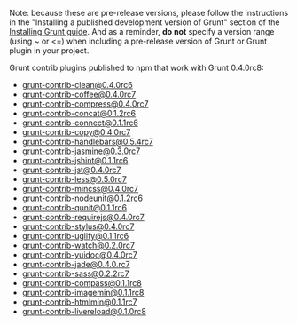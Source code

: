 Note: because these are pre-release versions, please follow the instructions in the "Installing a published development version of Grunt" section of the [Installing Grunt guide](https://github.com/gruntjs/grunt/wiki/Installing-grunt). And as a reminder, **do not** specify a version range (using ~ or <=) when including a pre-release version of Grunt or Grunt plugin in your project.

Grunt contrib plugins published to npm that work with Grunt 0.4.0rc8:
- grunt-contrib-clean@0.4.0rc6
- grunt-contrib-coffee@0.4.0rc7
- grunt-contrib-compress@0.4.0rc7
- grunt-contrib-concat@0.1.2rc6
- grunt-contrib-connect@0.1.1rc6
- grunt-contrib-copy@0.4.0rc7
- grunt-contrib-handlebars@0.5.4rc7
- grunt-contrib-jasmine@0.3.0rc7
- grunt-contrib-jshint@0.1.1rc6
- grunt-contrib-jst@0.4.0rc7
- grunt-contrib-less@0.5.0rc7
- grunt-contrib-mincss@0.4.0rc7
- grunt-contrib-nodeunit@0.1.2rc6
- grunt-contrib-qunit@0.1.1rc6
- grunt-contrib-requirejs@0.4.0rc7
- grunt-contrib-stylus@0.4.0rc7
- grunt-contrib-uglify@0.1.1rc6
- grunt-contrib-watch@0.2.0rc7
- grunt-contrib-yuidoc@0.4.0rc7
- grunt-contrib-jade@0.4.0.rc7
- grunt-contrib-sass@0.2.2rc7
- grunt-contrib-compass@0.1.1rc8
- grunt-contrib-imagemin@0.1.1rc8
- grunt-contrib-htmlmin@0.1.1rc7
- grunt-contrib-livereload@0.1.0rc8